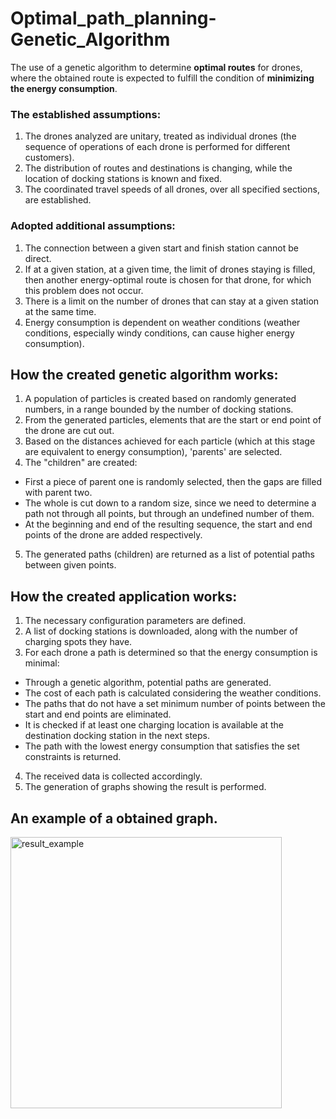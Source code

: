 # Optimal_path_planning-Genetic_Algorithm
The use of a genetic algorithm to determine **optimal routes** for drones, where the obtained route is expected to fulfill the condition of **minimizing the energy consumption**. 


### The established assumptions:
1. The drones analyzed are unitary, treated as individual drones (the sequence of operations of each drone is performed for different customers).
2. The distribution of routes and destinations is changing, while the location of docking stations is known and fixed.
3. The coordinated travel speeds of all drones, over all specified sections, are established.


### Adopted additional assumptions:
1. The connection between a given start and finish station cannot be direct.
2. If at a given station, at a given time, the limit of drones staying is filled, then another energy-optimal route is chosen for that drone, for which this problem does not occur.
3. There is a limit on the number of drones that can stay at a given station at the same time.
4. Energy consumption is dependent on weather conditions (weather conditions, especially windy conditions, can cause higher energy consumption).

## How the created genetic algorithm works:
1) A population of particles is created based on randomly generated numbers, in a range bounded by the number of docking stations.
2) From the generated particles, elements that are the start or end point of the drone are cut out.
3) Based on the distances achieved for each particle (which at this stage are equivalent to energy consumption), 'parents' are selected.
4) The "children" are created:
- First a piece of parent one is randomly selected, then the gaps are filled with parent two.
- The whole is cut down to a random size, since we need to determine a path not through all points, but through an undefined number of them.
- At the beginning and end of the resulting sequence, the start and end points of the drone are added respectively.
5) The generated paths (children) are returned as a list of potential paths between given points.

## How the created application works:
1) The necessary configuration parameters are defined. 
2) A list of docking stations is downloaded, along with the number of charging spots they have.
3) For each drone a path is determined so that the energy consumption is minimal:
- Through a genetic algorithm, potential paths are generated.
- The cost of each path is calculated considering the weather conditions.
- The paths that do not have a set minimum number of points between the start and end points are eliminated.
- It is checked if at least one charging location is available at the destination docking station in the next steps.
- The path with the lowest energy consumption that satisfies the set constraints is returned.
4) The received data is collected accordingly.
5) The generation of graphs showing the result is performed.

## An example of a obtained graph.
<img width="434" alt="result_example" src="https://user-images.githubusercontent.com/75940256/154169772-29c17e46-2f41-4e44-950a-56254f1dec47.PNG">
